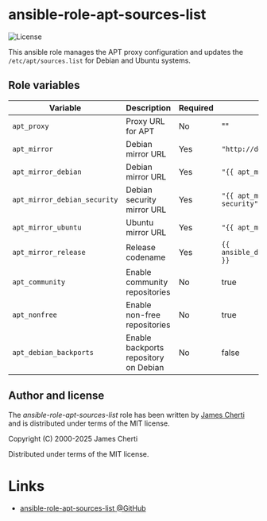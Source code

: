 # ansible-role-apt-sources-list
![License](https://img.shields.io/github/license/jamescherti/ansible-role-apt-sources-list)

This ansible role manages the APT proxy configuration and updates the `/etc/apt/sources.list` for Debian and Ubuntu systems.

## Role variables

| Variable                     | Description                           | Required | Default                              |
|------------------------------|---------------------------------------|----------|--------------------------------------|
| `apt_proxy`                  | Proxy URL for APT                     | No       | ""                                   |
| `apt_mirror`                 | Debian mirror URL                     | Yes      | `"http://deb.debian.org"`            |
| `apt_mirror_debian`          | Debian mirror URL                     | Yes      | `"{{ apt_mirror }}/debian"`          |
| `apt_mirror_debian_security` | Debian security mirror URL            | Yes      | `"{{ apt_mirror }}/debian-security"` |
| `apt_mirror_ubuntu`          | Ubuntu mirror URL                     | Yes      | `"{{ apt_mirror }}/ubuntu"`          |
| `apt_mirror_release`         | Release codename                      | Yes      | `{{ ansible_distribution_release }}` |
| `apt_community`              | Enable community repositories         | No       | true                                 |
| `apt_nonfree`                | Enable non-free repositories          | No       | true                                 |
| `apt_debian_backports`       | Enable backports repository on Debian | No       | false                                |

## Author and license

The *ansible-role-apt-sources-list* role has been written by [James Cherti](https://www.jamescherti.com/) and is distributed under terms of the MIT license.

Copyright (C) 2000-2025 James Cherti

Distributed under terms of the MIT license.

# Links

- [ansible-role-apt-sources-list @GitHub](https://github.com/jamescherti/ansible-role-apt-sources-list)
